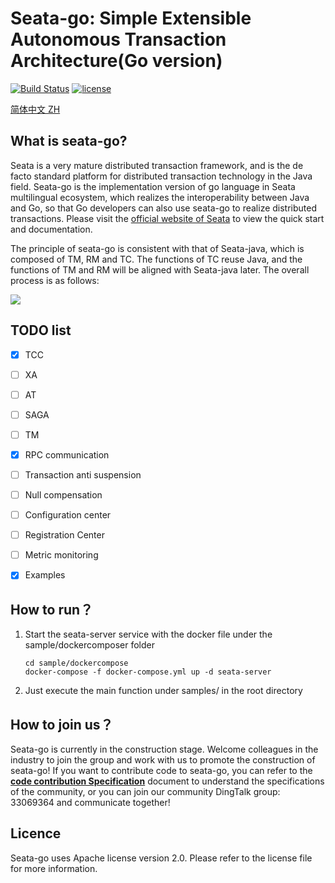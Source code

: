 
# Seata-go: Simple Extensible Autonomous Transaction Architecture(Go version)

[![Build Status](https://github.com/seata/seata/workflows/build/badge.svg?branch=develop)](https://github.com/seata/seata/actions)
[![license](https://img.shields.io/github/license/seata/seata.svg)](https://www.apache.org/licenses/LICENSE-2.0.html)

[简体中文 ZH](./README_ZH.md)

## What is seata-go?

Seata is a very mature distributed transaction framework, and is the de facto standard platform for distributed transaction technology in the Java field. Seata-go is the implementation version of go language in Seata multilingual ecosystem, which realizes the interoperability between Java and Go, so that Go developers can also use seata-go to realize distributed transactions. Please visit the [official website of Seata](https://seata.io/en-us) to view the quick start and documentation.

The principle of seata-go is consistent with that of Seata-java, which is composed of TM, RM and TC. The functions of TC reuse Java, and the functions of TM and RM will be aligned with Seata-java later. The overall process is as follows:

![](https://user-images.githubusercontent.com/68344696/145942191-7a2d469f-94c8-4cd2-8c7e-46ad75683636.png)

## TODO list

- [x] TCC
- [ ] XA
- [ ] AT
- [ ] SAGA
- [ ] TM
- [x] RPC communication
- [ ] Transaction anti suspension
- [ ] Null compensation
- [ ] Configuration center
- [ ] Registration Center
- [ ] Metric monitoring
- [x] Examples


## How to run？

1. Start the seata-server service with the docker file under the sample/dockercomposer folder

   ~~~shell
   cd sample/dockercompose
   docker-compose -f docker-compose.yml up -d seata-server
   ~~~

2. Just execute the main function under samples/ in the root directory


## How to join us？

Seata-go is currently in the construction stage. Welcome colleagues in the industry to join the group and work with us to promote the construction of seata-go! If you want to contribute code to seata-go, you can refer to the  [**code contribution Specification**](./CONTRIBUTING_CN.md)  document to understand the specifications of the community, or you can join our community DingTalk group: 33069364 and communicate together!


## Licence

Seata-go uses Apache license version 2.0. Please refer to the license file for more information.
